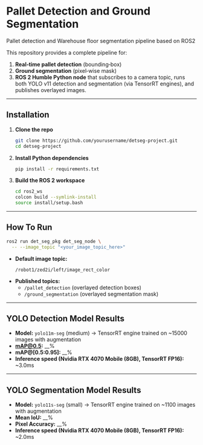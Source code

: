 # Pallet Detection and Ground Segmentation
Pallet detection and Warehouse floor segmentation pipeline based on ROS2

This repository provides a complete pipeline for:
1. **Real‑time pallet detection** (bounding‑box)  
2. **Ground segmentation** (pixel‑wise mask)  
3. **ROS 2 Humble Python node** that subscribes to a camera topic, runs both YOLO v11 detection and segmentation (via TensorRT engines), and publishes overlayed images.

---

## Installation

1. **Clone the repo**  
   ```bash
   git clone https://github.com/yourusername/detseg-project.git
   cd detseg-project
   ```

2. **Install Python dependencies**  
   ```bash
   pip install -r requirements.txt
   ```

3. **Build the ROS 2 workspace**  
   ```bash
   cd ros2_ws
   colcon build --symlink-install
   source install/setup.bash
   ```

---

## How To Run

```bash
ros2 run det_seg_pkg det_seg_node \
  -- --image_topic "<your_image_topic_here>"
```

- **Default image topic:**  
  ```
  /robot1/zed2i/left/image_rect_color
  ```
- **Published topics:**  
  - `/pallet_detection` (overlayed detection boxes)  
  - `/ground_segmentation` (overlayed segmentation mask)

---

## YOLO Detection Model Results

- **Model:** `yolo11m-seg` (medium) → TensorRT engine trained on ~15000 images with augmentation
- **mAP@0.5:** __%  
- **mAP@[0.5:0.95]:** __%  
- **Inference speed (Nvidia RTX 4070 Mobile (8GB), TensorRT FP16):** ~3.0ms


---

## YOLO Segmentation Model Results

- **Model:** `yolo11s-seg` (small) → TensorRT engine trained on ~1100 images with augmentation
- **Mean IoU:** __%  
- **Pixel Accuracy:** __%  
- **Inference speed (Nvidia RTX 4070 Mobile (8GB), TensorRT FP16):** ~2.0ms   



